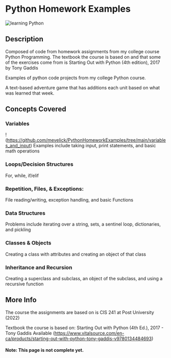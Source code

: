 
# Python Homework Examples

![learning Python](https://www.sololearn.com/Uploads/blogpost_learnpython_1.jpg)

## Description

Composed of code from homework assignments from my college course Python Programming. The textbook the course is based on and that some of the exercises come from is Starting Out with Python (4th edition), 2017 by Tony Gaddis

Examples of python code projects from my college Python course.

A text-based adventure game that has additions each unit based on what was learned that week.


## Concepts Covered
### Variables
!(https://github.com/mevelick/PythonHomeworkExamples/tree/main/variables_and_input)
Examples include taking input, print statements, and basic math operations
### Loops/Decision Structures
For, while, if/elif
### Repetition, Files, & Exceptions:
File reading/writing, exception handling, and basic Functions
### Data Structures
Problems include iterating over a string, sets, a sentinel loop, dictionaries, and pickling
### Classes & Objects
Creating a class with attributes and creating an object of that class
### Inheritance and Recursion
Creating a superclass and subclass, an object of the subclass, and using a recursive function

## More Info
The course the assignments are based on is CIS 241 at Post University (2022)

Textbook the course is based on: Starting Out with Python (4th Ed.), 2017 - Tony Gaddis
    Available (https://www.vitalsource.com/en-ca/products/starting-out-with-python-tony-gaddis-v9780134484693)
    
#### Note: This page is not complete yet.
